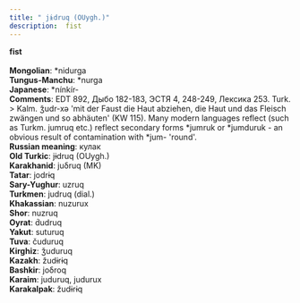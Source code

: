 ```yaml
---
title: " jɨdruq (OUygh.)"
description:  fist
---
```

<strong> fist</strong><br><br>
<strong>Mongolian</strong>:  *nidurga<br>
<strong>Tungus-Manchu</strong>:  *nurga<br>
<strong>Japanese</strong>:  *nínkír-<br>
<strong>Comments</strong>:  EDT 892, Дыбо 182-183, ЭСТЯ 4, 248-249, Лексика 253. Turk. > Kalm. ǯudr-xǝ 'mit der Faust die Haut abziehen, die Haut und das Fleisch zwängen und so abhäuten' (KW 115). Many modern languages reflect (such as Turkm. jumruq etc.) reflect secondary forms *jumruk or *jumduruk - an obvious result of contamination with *jum- 'round'.<br>
<strong>Russian meaning</strong>:  кулак<br>
<strong>Old Turkic</strong>:  jɨdruq (OUygh.)<br>
<strong>Karakhanid</strong>:  juδruq (MK)<br>
<strong>Tatar</strong>:  jodrɨq<br>
<strong>Sary-Yughur</strong>:  uzruq<br>
<strong>Turkmen</strong>:  judruq (dial.)<br>
<strong>Khakassian</strong>:  nuzurux<br>
<strong>Shor</strong>:  nuzruq<br>
<strong>Oyrat</strong>:  d́udruq<br>
<strong>Yakut</strong>:  suturuq<br>
<strong>Tuva</strong>:  čuduruq<br>
<strong>Kirghiz</strong>:  ǯuduruq<br>
<strong>Kazakh</strong>:  žudɨrɨq<br>
<strong>Bashkir</strong>:  joδroq<br>
<strong>Karaim</strong>:  juduruq, judurux<br>
<strong>Karakalpak</strong>:  žudɨrɨq<br>


